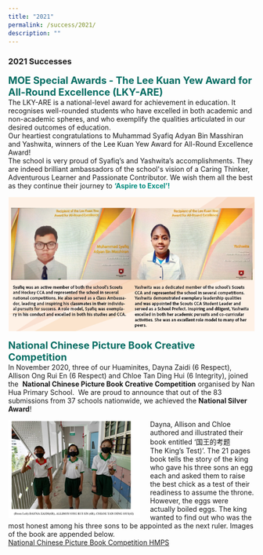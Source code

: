 ```yaml
---
title: "2021"
permalink: /success/2021/
description: ""
---
```

### **2021 Successes**


<b style="color:#016C62; font-size:20px;">MOE Special Awards - The Lee Kuan Yew Award for All-Round Excellence (LKY-ARE) </b><br>
The LKY-ARE is a national-level award for achievement in education. It recognises well-rounded students who have excelled in both academic and non-academic spheres, and who exemplify the qualities articulated in our desired outcomes of education. <br>
Our heartiest congratulations to Muhammad Syafiq Adyan Bin Masshiran and Yashwita, winners of the Lee Kuan Yew Award for All-Round Excellence Award!<br>
The school is very proud of Syafiq’s and Yashwita’s accomplishments. They are indeed brilliant ambassadors of the school's vision of a Caring Thinker, Adventurous Learner and Passionate Contributor. We wish them all the best as they continue their journey to <b style="color:#038C7F;">‘Aspire to Excel’!</b>

![](/images/successes2021.png)

<b style="color:#016C62; font-size:20px;">National Chinese Picture Book Creative Competition</b><br>
In November 2020, three of our Huaminites, Dayna Zaidi (6 Respect), Allison Ong Rui En (6 Respect) and Chloe Tan Ding Hui (6 Integrity), joined the  **National Chinese Picture Book Creative Competition** organised by Nan Hua Primary School.  We are proud to announce that out of the 83 submissions from 37 schools nationwide, we achieved the **National Silver Award**!

<img src="/images/National Chinese Picture Book.png" alt="National Chinese Picture Book" style="float:left;margin-right:20px;width:270px;height:200px;">Dayna, Allison and Chloe authored and illustrated their book entitled ‘国王的考题  
The King’s Test)’. The 21 pages book tells the story of the king who gave his three sons an egg each and asked them to raise the best chick as a test of their readiness to assume the throne. However, the eggs were actually boiled eggs. The king wanted to find out who was the most honest among his three sons to be appointed as the next ruler. Images of the book are appended below.<br>
[National Chinese Picture Book Competition HMPS](/files/National%20Chinese%20Picture%20Book%20Competition%20HMPS%20.pdf)